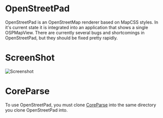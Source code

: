OpenStreetPad
=============

OpenStreetPad is an OpenStreetMap renderer based on MapCSS styles.  In it's current state it is integrated into an application that shows a single OSPMapView.  There are currently several bugs and shortcomings in OpenStreetPad, but they should be fixed pretty rapidly.

ScreenShot
==========
![Screenshot](raw/master/Screenshot.png)

CoreParse
=========
To use OpenStreetPad, you must clone [CoreParse](http://www.github.org/beelsebob/CoreParse) into the same directory you clone OpenStreetPad into.
